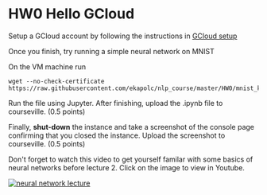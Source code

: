 # HW0 Hello GCloud #

Setup a GCloud account by following the instructions in [GCloud setup](../gcloud/README.md)

Once you finish, try running a simple neural network on MNIST

On the VM machine run
```
wget --no-check-certificate https://raw.githubusercontent.com/ekapolc/nlp_course/master/HW0/mnist_keras.ipynb
```

Run the file using Jupyter. After finishing, upload the .ipynb file to courseville. (0.5 points)

Finally, **shut-down** the instance and take a screenshot of the console page confirming that you closed the instance. Upload the screenshot to courseville. (0.5 points)

Don't forget to watch this video to get yourself familar with some basics of neural networks before lecture 2. Click on the image to view in Youtube.

[![neural network lecture](http://img.youtube.com/vi/gaBS1SP6Eiw/0.jpg)](https://youtu.be/gaBS1SP6Eiw?t=26m40s "Neural network lecture")
